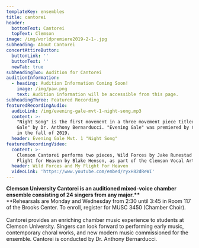```yaml
---
templateKey: ensembles
title: cantorei
header:
  bottomText: Cantorei
  topText: Clemson
image: /img/worldpremiere2019-2-1-.jpg
subheading: About Cantorei
concertAttireButton:
  buttonLink: ''
  buttonText: ''
  newTab: true
subheadingTwo: Audition for Cantorei
auditionInformation:
  - heading: Audition Information Coming Soon!
    image: /img/paw.png
    text: Audition information will be accessible from this page.
subheadingThree: Featured Recording
featuredRecordingAudio:
  audioLink: /img/evening-gale-mvt-1-night-song.mp3
  content: >-
    "Night Song" is the first movement in a three movement piece titled "Evening
    Gale" by Dr. Anthony Bernarducci. "Evening Gale" was premiered by Cantorei
    in the fall of 2019.
  header: Evening Gale Mvt. 1 "Night Song"
featuredRecordingVideo:
  content: >-
    Clemson Cantorei performs two pieces, Wild Forces by Jake Runestad and My
    Flight for Heaven by Blake Henson, as part of the Clemson Vocal Arts Series.
  header: Wild Forces and My Flight For Heaven
  videoLink: 'https://www.youtube.com/embed/ryxH82dReWI'
---
```

**Clemson University Cantorei is an auditioned mixed-voice chamber ensemble consisting of 24 singers from any major.\*\***\
​\*\*Rehearsals are Monday and Wednesday from 2:30 until 3:45 in Room 117 of the Brooks Center. To enroll, register for MUSC 3450 (Chamber Choir).\
\
​Cantorei provides an enriching chamber music experience to students at Clemson University. Singers can look forward to performing early music, contemporary choral works, and new modern music commissioned for the ensemble. Cantorei is conducted by Dr. Anthony Bernarducci.
